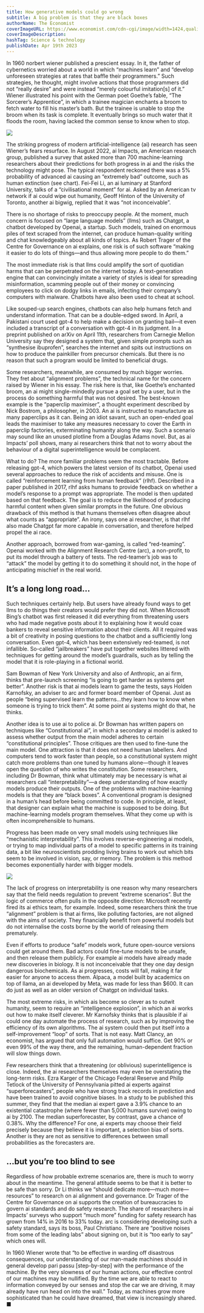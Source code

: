 ```yaml
---
title: How generative models could go wrong
subtitle: A big problem is that they are black boxes
authorName: The Economist
coverImageURL: https://www.economist.com/cdn-cgi/image/width=1424,quality=80,format=auto/media-assets/image/20230422_STD002.jpg
coverImageDescription:  
hashTag: Science & technology
publishDate: Apr 19th 2023
---
```


In 1960 norbert wiener published a prescient essay. In it, the father of cybernetics worried about a world in which “machines learn” and “develop unforeseen strategies at rates that baffle their programmers.” Such strategies, he thought, might involve actions that those programmers did not “really desire” and were instead “merely colourful imitation[s] of it.” Wiener illustrated his point with the German poet Goethe’s fable, “The Sorcerer’s Apprentice”, in which a trainee magician enchants a broom to fetch water to fill his master’s bath. But the trainee is unable to stop the broom when its task is complete. It eventually brings so much water that it floods the room, having lacked the common sense to know when to stop.

![](https://www.economist.com/img/b/640/817/90/media-assets/image/20230422_STC766.png)

The striking progress of modern artificial-intelligence (ai) research has seen Wiener’s fears resurface. In August 2022, ai Impacts, an American research group, published a survey that asked more than 700 machine-learning researchers about their predictions for both progress in ai and the risks the technology might pose. The typical respondent reckoned there was a 5% probability of advanced ai causing an “extremely bad” outcome, such as human extinction (see chart). Fei-Fei Li, an ai luminary at Stanford University, talks of a “civilisational moment” for ai. Asked by an American tv network if ai could wipe out humanity, Geoff Hinton of the University of Toronto, another ai bigwig, replied that it was “not inconceivable”.

There is no shortage of risks to preoccupy people. At the moment, much concern is focused on “large language models” (llms) such as Chatgpt, a chatbot developed by Openai, a startup. Such models, trained on enormous piles of text scraped from the internet, can produce human-quality writing and chat knowledgeably about all kinds of topics. As Robert Trager of the Centre for Governance on ai explains, one risk is of such software “making it easier to do lots of things—and thus allowing more people to do them.”

The most immediate risk is that llms could amplify the sort of quotidian harms that can be perpetrated on the internet today. A text-generation engine that can convincingly imitate a variety of styles is ideal for spreading misinformation, scamming people out of their money or convincing employees to click on dodgy links in emails, infecting their company’s computers with malware. Chatbots have also been used to cheat at school.

Like souped-up search engines, chatbots can also help humans fetch and understand information. That can be a double-edged sword. In April, a Pakistani court used gpt-4 to help make a decision on granting bail—it even included a transcript of a conversation with gpt-4 in its judgment. In a preprint published on arXiv on April 11th, researchers from Carnegie Mellon University say they designed a system that, given simple prompts such as “synthesise ibuprofen”, searches the internet and spits out instructions on how to produce the painkiller from precursor chemicals. But there is no reason that such a program would be limited to beneficial drugs.

Some researchers, meanwhile, are consumed by much bigger worries. They fret about “alignment problems”, the technical name for the concern raised by Wiener in his essay. The risk here is that, like Goethe’s enchanted broom, an ai might single-mindedly pursue a goal set by a user, but in the process do something harmful that was not desired. The best-known example is the “paperclip maximiser”, a thought experiment described by Nick Bostrom, a philosopher, in 2003. An ai is instructed to manufacture as many paperclips as it can. Being an idiot savant, such an open-ended goal leads the maximiser to take any measures necessary to cover the Earth in paperclip factories, exterminating humanity along the way. Such a scenario may sound like an unused plotline from a Douglas Adams novel. But, as ai Impacts’ poll shows, many ai researchers think that not to worry about the behaviour of a digital superintelligence would be complacent.

What to do? The more familiar problems seem the most tractable. Before releasing gpt-4, which powers the latest version of its chatbot, Openai used several approaches to reduce the risk of accidents and misuse. One is called “reinforcement learning from human feedback” (rlhf). Described in a paper published in 2017, rlhf asks humans to provide feedback on whether a model’s response to a prompt was appropriate. The model is then updated based on that feedback. The goal is to reduce the likelihood of producing harmful content when given similar prompts in the future. One obvious drawback of this method is that humans themselves often disagree about what counts as “appropriate”. An irony, says one ai researcher, is that rlhf also made Chatgpt far more capable in conversation, and therefore helped propel the ai race.

Another approach, borrowed from war-gaming, is called “red-teaming”. Openai worked with the Alignment Research Centre (arc), a non-profit, to put its model through a battery of tests. The red-teamer’s job was to “attack” the model by getting it to do something it should not, in the hope of anticipating mischief in the real world.

## It’s a long long road...
Such techniques certainly help. But users have already found ways to get llms to do things their creators would prefer they did not. When Microsoft Bing’s chatbot was first released it did everything from threatening users who had made negative posts about it to explaining how it would coax bankers to reveal sensitive information about their clients. All it required was a bit of creativity in posing questions to the chatbot and a sufficiently long conversation. Even gpt-4, which has been extensively red-teamed, is not infallible. So-called “jailbreakers” have put together websites littered with techniques for getting around the model’s guardrails, such as by telling the model that it is role-playing in a fictional world.

Sam Bowman of New York University and also of Anthropic, an ai firm, thinks that pre-launch screening “is going to get harder as systems get better”. Another risk is that ai models learn to game the tests, says Holden Karnofsky, an adviser to arc and former board member of Openai. Just as people “being supervised learn the patterns…they learn how to know when someone is trying to trick them”. At some point ai systems might do that, he thinks.

Another idea is to use ai to police ai. Dr Bowman has written papers on techniques like “Constitutional ai”, in which a secondary ai model is asked to assess whether output from the main model adheres to certain “constitutional principles”. Those critiques are then used to fine-tune the main model. One attraction is that it does not need human labellers. And computers tend to work faster than people, so a constitutional system might catch more problems than one tuned by humans alone—though it leaves open the question of who writes the constitution. Some researchers, including Dr Bowman, think what ultimately may be necessary is what ai researchers call “interpretability”—a deep understanding of how exactly models produce their outputs. One of the problems with machine-learning models is that they are “black boxes”. A conventional program is designed in a human’s head before being committed to code. In principle, at least, that designer can explain what the machine is supposed to be doing. But machine-learning models program themselves. What they come up with is often incomprehensible to humans.

Progress has been made on very small models using techniques like “mechanistic interpretability”. This involves reverse-engineering ai models, or trying to map individual parts of a model to specific patterns in its training data, a bit like neuroscientists prodding living brains to work out which bits seem to be involved in vision, say, or memory. The problem is this method becomes exponentially harder with bigger models.

![](https://www.economist.com/img/b/640/659/90/media-assets/image/20230422_STC790.png)

The lack of progress on interpretability is one reason why many researchers say that the field needs regulation to prevent “extreme scenarios”. But the logic of commerce often pulls in the opposite direction: Microsoft recently fired its ai ethics team, for example. Indeed, some researchers think the true “alignment” problem is that ai firms, like polluting factories, are not aligned with the aims of society. They financially benefit from powerful models but do not internalise the costs borne by the world of releasing them prematurely.

Even if efforts to produce “safe” models work, future open-source versions could get around them. Bad actors could fine-tune models to be unsafe, and then release them publicly. For example ai models have already made new discoveries in biology. It is not inconceivable that they one day design dangerous biochemicals. As ai progresses, costs will fall, making it far easier for anyone to access them. Alpaca, a model built by academics on top of llama, an ai developed by Meta, was made for less than $600. It can do just as well as an older version of Chatgpt on individual tasks.

The most extreme risks, in which ais become so clever as to outwit humanity, seem to require an “intelligence explosion”, in which an ai works out how to make itself cleverer. Mr Karnofsky thinks that is plausible if ai could one day automate the process of research, such as by improving the efficiency of its own algorithms. The ai system could then put itself into a self-improvement “loop” of sorts. That is not easy. Matt Clancy, an economist, has argued that only full automation would suffice. Get 90% or even 99% of the way there, and the remaining, human-dependent fraction will slow things down.

Few researchers think that a threatening (or oblivious) superintelligence is close. Indeed, the ai researchers themselves may even be overstating the long-term risks. Ezra Karger of the Chicago Federal Reserve and Philip Tetlock of the University of Pennsylvania pitted ai experts against “superforecasters”, people who have strong track records in prediction and have been trained to avoid cognitive biases. In a study to be published this summer, they find that the median ai expert gave a 3.9% chance to an existential catastrophe (where fewer than 5,000 humans survive) owing to ai by 2100. The median superforecaster, by contrast, gave a chance of 0.38%. Why the difference? For one, ai experts may choose their field precisely because they believe it is important, a selection bias of sorts. Another is they are not as sensitive to differences between small probabilities as the forecasters are.

## ...but you’re too blind to see
Regardless of how probable extreme scenarios are, there is much to worry about in the meantime. The general attitude seems to be that it is better to be safe than sorry. Dr Li thinks we “should dedicate more—much more—resources” to research on ai alignment and governance. Dr Trager of the Centre for Governance on ai supports the creation of bureaucracies to govern ai standards and do safety research. The share of researchers in ai Impacts’ surveys who support “much more” funding for safety research has grown from 14% in 2016 to 33% today. arc is considering developing such a safety standard, says its boss, Paul Christiano. There are “positive noises from some of the leading labs” about signing on, but it is “too early to say” which ones will.

In 1960 Wiener wrote that “to be effective in warding off disastrous consequences, our understanding of our man-made machines should in general develop pari passu [step-by-step] with the performance of the machine. By the very slowness of our human actions, our effective control of our machines may be nullified. By the time we are able to react to information conveyed by our senses and stop the car we are driving, it may already have run head on into the wall.” Today, as machines grow more sophisticated than he could have dreamed, that view is increasingly shared. ■
